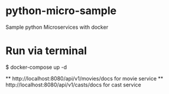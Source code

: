 # python-micro-sample
Sample python Microservices with docker

# Run via terminal
$ docker-compose up -d

** http://localhost:8080/api/v1/movies/docs for movie service 
** http://localhost:8080/api/v1/casts/docs for cast service